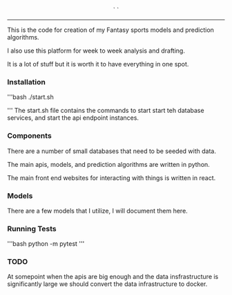 <p align="center">
	`<img src="" />
`</p>

------------------------------------------------------------------------

This is the code for creation of my Fantasy sports models and prediction algorithms.

I also use this platform for week to week analysis and drafting.

It is a lot of stuff but it is worth it to have everything in one spot.


### Installation

'''bash
./start.sh

'''
The start.sh file contains the commands to start start teh database services, and start the api endpoint instances.


### Components

There are a number of small databases that need to be seeded with data.

The main apis, models, and prediction algorithms are written in python.

The main front end websites for interacting with things is written in react.

### Models

There are a few models that I utilize, I will document them here.



### Running Tests
'''bash 
python -m pytest
'''

### TODO
At somepoint when the apis are big enough and the data insfrastructure is significantly large we should convert the data infrastructure to docker.


